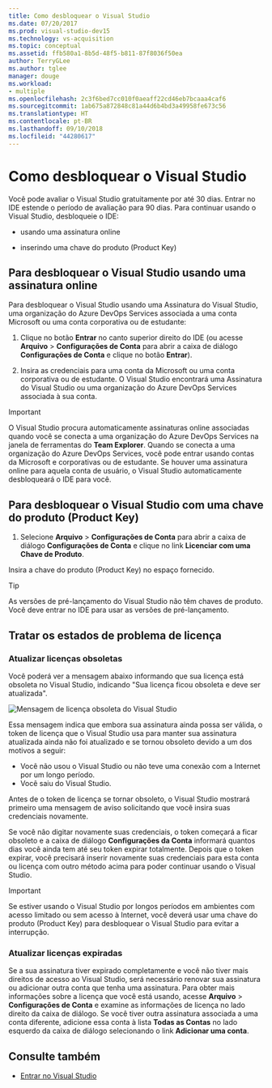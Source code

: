 ```yaml
---
title: Como desbloquear o Visual Studio
ms.date: 07/20/2017
ms.prod: visual-studio-dev15
ms.technology: vs-acquisition
ms.topic: conceptual
ms.assetid: ffb580a1-8b5d-48f5-b811-87f8036f50ea
author: TerryGLee
ms.author: tglee
manager: douge
ms.workload:
- multiple
ms.openlocfilehash: 2c3f6bed7cc010f0aeaff22cd46eb7bcaaa4caf6
ms.sourcegitcommit: 1ab675a872848c81a44d6b4bd3a49958fe673c56
ms.translationtype: HT
ms.contentlocale: pt-BR
ms.lasthandoff: 09/10/2018
ms.locfileid: "44280617"
---
```

# <a name="how-to-unlock-visual-studio"></a>Como desbloquear o Visual Studio

Você pode avaliar o Visual Studio gratuitamente por até 30 dias. Entrar no IDE estende o período de avaliação para 90 dias. Para continuar usando o Visual Studio, desbloqueie o IDE:

- usando uma assinatura online

- inserindo uma chave do produto (Product Key)

## <a name="to-unlock-visual-studio-using-an-online-subscription"></a>Para desbloquear o Visual Studio usando uma assinatura online

Para desbloquear o Visual Studio usando uma Assinatura do Visual Studio, uma organização do Azure DevOps Services associada a uma conta Microsoft ou uma conta corporativa ou de estudante:

1. Clique no botão **Entrar** no canto superior direito do IDE (ou acesse **Arquivo** > **Configurações de Conta** para abrir a caixa de diálogo **Configurações de Conta** e clique no botão **Entrar**).

1. Insira as credenciais para uma conta da Microsoft ou uma conta corporativa ou de estudante. O Visual Studio encontrará uma Assinatura do Visual Studio ou uma organização do Azure DevOps Services associada à sua conta.

> [!IMPORTANT]
> O Visual Studio procura automaticamente assinaturas online associadas quando você se conecta a uma organização do Azure DevOps Services na janela de ferramentas do **Team Explorer**. Quando se conecta a uma organização do Azure DevOps Services, você pode entrar usando contas da Microsoft e corporativas ou de estudante. Se houver uma assinatura online para aquela conta de usuário, o Visual Studio automaticamente desbloqueará o IDE para você.

## <a name="to-unlock-visual-studio-with-a-product-key"></a>Para desbloquear o Visual Studio com uma chave do produto (Product Key)

1. Selecione **Arquivo** > **Configurações de Conta** para abrir a caixa de diálogo **Configurações de Conta** e clique no link **Licenciar com uma Chave de Produto**.

Insira a chave do produto (Product Key) no espaço fornecido.

> [!TIP]
> As versões de pré-lançamento do Visual Studio não têm chaves de produto. Você deve entrar no IDE para usar as versões de pré-lançamento.

## <a name="address-license-problem-states"></a>Tratar os estados de problema de licença

### <a name="update-stale-licenses"></a>Atualizar licenças obsoletas

 Você poderá ver a mensagem abaixo informando que sua licença está obsoleta no Visual Studio, indicando "Sua licença ficou obsoleta e deve ser atualizada".

 ![Mensagem de licença obsoleta do Visual Studio](../ide/media/vs2017_stale-license.png)

 Essa mensagem indica que embora sua assinatura ainda possa ser válida, o token de licença que o Visual Studio usa para manter sua assinatura atualizada ainda não foi atualizado e se tornou obsoleto devido a um dos motivos a seguir:

- Você não usou o Visual Studio ou não teve uma conexão com a Internet por um longo período.
- Você saiu do Visual Studio.

Antes de o token de licença se tornar obsoleto, o Visual Studio mostrará primeiro uma mensagem de aviso solicitando que você insira suas credenciais novamente.

Se você não digitar novamente suas credenciais, o token começará a ficar obsoleto e a caixa de diálogo **Configurações da Conta** informará quantos dias você ainda tem até seu token expirar totalmente. Depois que o token expirar, você precisará inserir novamente suas credenciais para esta conta ou licença com outro método acima para poder continuar usando o Visual Studio.

> [!Important]
> Se estiver usando o Visual Studio por longos períodos em ambientes com acesso limitado ou sem acesso à Internet, você deverá usar uma chave do produto (Product Key) para desbloquear o Visual Studio para evitar a interrupção.

### <a name="update-expired-licenses"></a>Atualizar licenças expiradas

 Se a sua assinatura tiver expirado completamente e você não tiver mais direitos de acesso ao Visual Studio, será necessário renovar sua assinatura ou adicionar outra conta que tenha uma assinatura. Para obter mais informações sobre a licença que você está usando, acesse **Arquivo** > **Configurações de Conta** e examine as informações de licença no lado direito da caixa de diálogo. Se você tiver outra assinatura associada a uma conta diferente, adicione essa conta à lista **Todas as Contas** no lado esquerdo da caixa de diálogo selecionando o link **Adicionar uma conta**.

## <a name="see-also"></a>Consulte também

* [Entrar no Visual Studio](../ide/signing-in-to-visual-studio.md)
